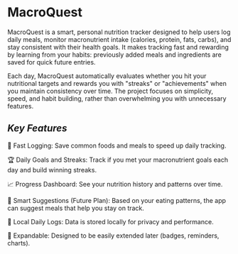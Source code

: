 # MacroQuest

MacroQuest is a smart, personal nutrition tracker designed to help users log daily meals, monitor macronutrient intake (calories, protein, fats, carbs), and stay consistent with their health goals.
It makes tracking fast and rewarding by learning from your habits: previously added meals and ingredients are saved for quick future entries.

Each day, MacroQuest automatically evaluates whether you hit your nutritional targets and rewards you with "streaks" or "achievements" when you maintain consistency over time.
The project focuses on simplicity, speed, and habit building, rather than overwhelming you with unnecessary features.

## *Key Features*
🚀 Fast Logging: Save common foods and meals to speed up daily tracking.

🏆 Daily Goals and Streaks: Track if you met your macronutrient goals each day and build winning streaks.

📈 Progress Dashboard: See your nutrition history and patterns over time.

🧠 Smart Suggestions (Future Plan): Based on your eating patterns, the app can suggest meals that help you stay on track.

📄 Local Daily Logs: Data is stored locally for privacy and performance.

🌟 Expandable: Designed to be easily extended later (badges, reminders, charts).
